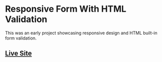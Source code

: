 # Responsive Form With HTML Validation
 
This was an early project showcasing responsive design and HTML built-in form validation.

## [Live Site](http://eldritchwebdesign.com/form-html-validation)
